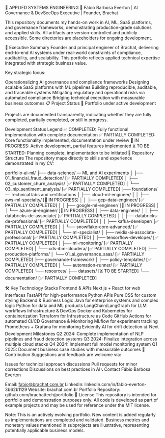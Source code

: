 🚀 APPLIED SYSTEMS ENGINEERING 🚀
Fábio Barbosa Everton | AI Governance & DevSecOps Executive | Founder, Brachat

This repository documents my hands-on work in AI, ML, SaaS platforms, and governance frameworks, demonstrating production-grade solutions and applied skills. All artifacts are version-controlled and publicly accessible. Some directories are placeholders for ongoing development.

🚀 Executive Summary
Founder and principal engineer of Brachat, delivering end-to-end AI systems under real-world constraints of compliance, auditability, and scalability. This portfolio reflects applied technical expertise integrated with strategic business value.

Key strategic focus:

Operationalizing AI governance and compliance frameworks
Designing scalable SaaS platforms with ML pipelines
Building reproducible, auditable, and traceable systems
Mitigating regulatory and operational risks via automated compliance
Bridging technical execution with measurable business outcomes
📋 Project Status
🚧 Portfolio under active development

Projects are documented transparently, indicating whether they are fully completed, partially completed, or still in progress.

Development Status Legend
✅ COMPLETED: Fully functional implementation with complete documentation
✅ PARTIALLY COMPLETED: Core functionality implemented, documentation under review
🔄 IN PROGRESS: Active development, partial features implemented
⏳ TO BE STARTED: Planning complete, implementation to be initiated
📂 Repository Structure
The repository maps directly to skills and experience demonstrated in my CV:

portfolio-ai-ml/ ├── data-science/ — ML and AI experiments
│ ├── 01_financial_fraud_detection/ [✅ PARTIALLY COMPLETED]
│ ├── 02_customer_churn_analysis/ [✅ PARTIALLY COMPLETED]
│ └── 03_nlp_sentiment_analysis/ [✅ PARTIALLY COMPLETED]
├── foundations/ — Technical labs and certifications
│ ├── cloud-ml-engineer/
│ │ ├── aws-ml-specialty/ [🔄 IN PROGRESS]
│ │ ├── gcp-data-engineer/ [✅ PARTIALLY COMPLETED]
│ │ ├── google-ml-engineer/ [🔄 IN PROGRESS]
│ │ └── azure-ai-engineer/ [🔄 IN PROGRESS]
│ ├── data-engineer/
│ │ ├── databricks-de-associate/ [✅ PARTIALLY COMPLETED]
│ │ ├── databricks-de-professional/ [✅ PARTIALLY COMPLETED]
│ │ ├── kafka-developer/ [✅ PARTIALLY COMPLETED]
│ │ └── snowflake-core-advanced/ [✅ PARTIALLY COMPLETED]
│ └── ml-specialist/
│ ├── nvidia-ai-associate-professional/ [✅ PARTIALLY COMPLETED]
│ ├── tensorflow-developer/ [✅ PARTIALLY COMPLETED]
│ ├── ml-monitoring/ [✅ PARTIALLY COMPLETED]
│ └── cds-ibm-cloudera/ [✅ PARTIALLY COMPLETED]
├── production-platforms/
│ └── 01_ai_governance_saas/ [✅ PARTIALLY COMPLETED]
├── governance-framework/
│ ├── policy-templates/ [✅ PARTIALLY COMPLETED]
│ └── automation-runner/ [✅ PARTIALLY COMPLETED]
└── resources/
├── datasets/ [⏳ TO BE STARTED]
└── documentation/ [✅ PARTIALLY COMPLETED]

🛠️ Key Technology Stacks
Frontend & APIs
Next.js + React for web interfaces
FastAPI for high-performance Python APIs
Pure CSS for custom styling
Backend & Business Logic
Java for enterprise systems and complex logic
Python for data and ML products
LangChain/LangGraph for LLM workflows
Infrastructure & DevOps
Docker and Kubernetes for containerization
Terraform for Infrastructure as Code
GitHub Actions for automated CI/CD
Governance & Monitoring
MLflow for experiment tracking
Prometheus + Grafana for monitoring
Evidently AI for drift detection
📊 Next Development Milestones
Q2 2024: Complete implementation of NLP pipelines and fraud detection systems
Q3 2024: Finalize integration across multiple cloud stacks
Q4 2024: Implement full model monitoring system
Q1 2025: Document business case studies with measurable outcomes
🤝 Contribution
Suggestions and feedback are welcome via:

Issues for technical approach discussions
Pull requests for minor corrections
Discussions on best practices in AI
📞 Contact
Fábio Barbosa Everton

Email: fabio@brachat.com.br
LinkedIn: linkedin.com/in/fabio-everton-3b62b1129
Website: brachat.com.br
Portfolio Repository: github.com/brachattech/portifolio
📝 License
This repository is intended for portfolio and demonstration purposes only. All code is developed as part of example projects and may be used for reference under the MIT license.

Note: This is an actively evolving portfolio. New content is added regularly as implementations are completed and validated. Business metrics and monetary values mentioned in subprojects are illustrative, representing potentially applicable business models.